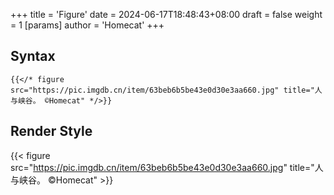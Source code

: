 +++
title = 'Figure'
date = 2024-06-17T18:48:43+08:00
draft = false
weight = 1
[params]
    author = 'Homecat'
+++


## Syntax

```
{{</* figure src="https://pic.imgdb.cn/item/63beb6b5be43e0d30e3aa660.jpg" title="人与峡谷。 ©Homecat" */>}}
```
## Render Style 
{{< figure src="https://pic.imgdb.cn/item/63beb6b5be43e0d30e3aa660.jpg" title="人与峡谷。 ©Homecat" >}}


